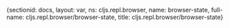 {sectionid: docs, layout: var, ns: cljs.repl.browser, name: browser-state, full-name: cljs.repl.browser/browser-state,
  title: cljs.repl.browser/browser-state}
